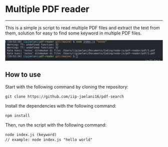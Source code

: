 # Multiple PDF reader

---

This is a simple js script to read multiple PDF files and extract the text from them, solution for easy to find some keyword in multiple PDF files.

<img src='./result.png'>

## How to use

Start with the following command by cloning the repository:

```
git clone https://github.com/iip-jaelani16/pdf-search
```

Install the dependencies with the following command:

```
npm install
```

Then, run the script with the following command:

```
node index.js (keyword)
// example: node index.js "hello world"
```
